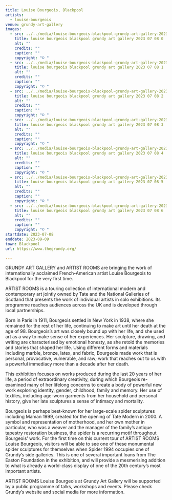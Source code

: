 ```yaml
---
title: Louise Bourgeois, Blackpool
artists:
  - louise-bourgeois
venue: grundy-art-gallery
images:
  - src: ../../media/louise-bourgeois-blackpool-grundy-art-gallery-2023-07-08-0.webp
    title: louise bourgeois blackpool grundy art gallery 2023 07 08 0
    alt: ""
    credits: ""
    caption: ""
    copyright: "© "
  - src: ../../media/louise-bourgeois-blackpool-grundy-art-gallery-2023-07-08-1.webp
    title: louise bourgeois blackpool grundy art gallery 2023 07 08 1
    alt: ""
    credits: ""
    caption: ""
    copyright: "© "
  - src: ../../media/louise-bourgeois-blackpool-grundy-art-gallery-2023-07-08-2.webp
    title: louise bourgeois blackpool grundy art gallery 2023 07 08 2
    alt: ""
    credits: ""
    caption: ""
    copyright: "© "
  - src: ../../media/louise-bourgeois-blackpool-grundy-art-gallery-2023-07-08-3.webp
    title: louise bourgeois blackpool grundy art gallery 2023 07 08 3
    alt: ""
    credits: ""
    caption: ""
    copyright: "© "
  - src: ../../media/louise-bourgeois-blackpool-grundy-art-gallery-2023-07-08-4.webp
    title: louise bourgeois blackpool grundy art gallery 2023 07 08 4
    alt: ""
    credits: ""
    caption: ""
    copyright: "© "
  - src: ../../media/louise-bourgeois-blackpool-grundy-art-gallery-2023-07-08-5.webp
    title: louise bourgeois blackpool grundy art gallery 2023 07 08 5
    alt: ""
    credits: ""
    caption: ""
    copyright: "© "
  - src: ../../media/louise-bourgeois-blackpool-grundy-art-gallery-2023-07-08-6.webp
    title: louise bourgeois blackpool grundy art gallery 2023 07 08 6
    alt: ""
    credits: ""
    caption: ""
    copyright: "© "
startdate: 2023-07-08
enddate: 2023-09-09
town: Blackpool
url: https://www.thegrundy.org/

---
```


GRUNDY ART GALLERY and ARTIST ROOMS are bringing the work of internationally acclaimed French-American artist Louise Bourgeois to Blackpool for the very first time.

ARTIST ROOMS is a touring collection of international modern and contemporary art jointly owned by Tate and the National Galleries of Scotland that presents the work of individual artists in solo exhibitions. Its programme reaches audiences across the UK and is developed through local partnerships.

Born in Paris in 1911, Bourgeois settled in New York in 1938, where she remained for the rest of her life, continuing to make art until her death at the age of 98. Bourgeois’s art was closely bound up with her life, and she used art as a way to make sense of her experiences. Her sculpture, drawing, and writing are characterised by emotional honesty, as she retold the memories and stories that shaped her life. Using different forms and materials including marble, bronze, latex, and fabric, Bourgeois made work that is personal, provocative, vulnerable, and raw; work that reaches out to us with a powerful immediacy more than a decade after her death.

This exhibition focuses on works produced during the last 20 years of her life, a period of extraordinary creativity, during which Bourgeois re-examined many of her lifelong concerns to create a body of powerful new work exploring identity, gender, childhood, family and memory. Her use of textiles, including age-worn garments from her household and personal history, give her late sculptures a sense of intimacy and mortality.

Bourgeois is perhaps best-known for her large-scale spider sculptures including Maman 1999, created for the opening of Tate Modern in 2000. A symbol and representation of motherhood, and her own mother in particular, who was a weaver and the manager of the family’s antique tapestry restoration business, the spider is a recurring motif throughout Bourgeois’ work. For the first time on this current tour of ARTIST ROOMS Louise Bourgeois, visitors will be able to see one of these monumental spider sculptures for themselves when Spider 1994 occupies one of Grundy’s side galleries. This is one of several important loans from The Easton Foundation in the exhibition, and will provide a mesmerising addition to what is already a world-class display of one of the 20th century’s most important artists.

ARTIST ROOMS Louise Bourgeois at Grundy Art Gallery will be supported by a public programme of talks, workshops and events. Please check Grundy’s website and social media for more information.